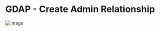 # GDAP - Create Admin Relationship

![image](https://github.com/ExpoPS/CSP-Scripts/assets/45593412/18398ec1-1c4e-4c3d-9149-def0b860eba9)
